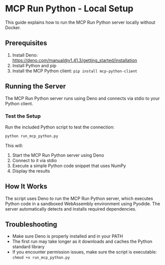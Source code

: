 # MCP Run Python - Local Setup

This guide explains how to run the MCP Run Python server locally without Docker.

## Prerequisites

1. Install Deno: https://deno.com/manual@v1.41.3/getting_started/installation
2. Install Python and pip
3. Install the MCP Python client: `pip install mcp-python-client`

## Running the Server

The MCP Run Python server runs using Deno and connects via stdio to your Python client.

### Test the Setup

Run the included Python script to test the connection:

```bash
python run_mcp_python.py
```

This will:
1. Start the MCP Run Python server using Deno
2. Connect to it via stdio
3. Execute a simple Python code snippet that uses NumPy
4. Display the results

## How It Works

The script uses Deno to run the MCP Run Python server, which executes Python code in a sandboxed WebAssembly environment using Pyodide. The server automatically detects and installs required dependencies.

## Troubleshooting

- Make sure Deno is properly installed and in your PATH
- The first run may take longer as it downloads and caches the Python standard library
- If you encounter permission issues, make sure the script is executable: `chmod +x run_mcp_python.py`

